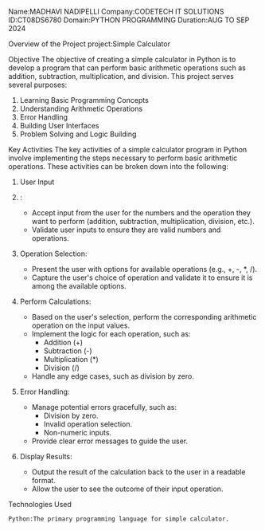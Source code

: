 Name:MADHAVI NADIPELLI
Company:CODETECH IT SOLUTIONS
ID:CT08DS6780
Domain:PYTHON PROGRAMMING
Duration:AUG TO SEP 2024


Overview of the Project
project:Simple Calculator

Objective
The objective of creating a simple calculator in Python is to develop a program that can perform basic arithmetic operations such as addition, subtraction, multiplication, and division. This project serves several purposes:

1. Learning Basic Programming Concepts
2. Understanding Arithmetic Operations 
3. Error Handling 
4. Building User Interfaces
5. Problem Solving and Logic Building

Key Activities
  The key activities of a simple calculator program in Python involve implementing the steps necessary to perform basic arithmetic operations. These activities can be broken down into the following:

1. User Input
2. :
   - Accept input from the user for the numbers and the operation they want to perform (addition, subtraction, multiplication, division, etc.).
   - Validate user inputs to ensure they are valid numbers and operations.

3. Operation Selection:
   - Present the user with options for available operations (e.g., +, -, *, /).
   - Capture the user's choice of operation and validate it to ensure it is among the available options.

4. Perform Calculations:
   - Based on the user's selection, perform the corresponding arithmetic operation on the input values.
   - Implement the logic for each operation, such as:
     - Addition (+)
     - Subtraction (-)
     - Multiplication (*)
     - Division (/)
   - Handle any edge cases, such as division by zero.

5. Error Handling:
   - Manage potential errors gracefully, such as:
     - Division by zero.
     - Invalid operation selection.
     - Non-numeric inputs.
   - Provide clear error messages to guide the user.

6. Display Results:
   - Output the result of the calculation back to the user in a readable format.
   - Allow the user to see the outcome of their input operation.

 Technologies Used
 
    Python:The primary programming language for simple calculator.
     


     
     
